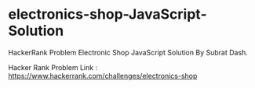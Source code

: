 # electronics-shop-JavaScript-Solution
HackerRank Problem Electronic Shop JavaScript Solution By Subrat Dash.

Hacker Rank Problem Link : https://www.hackerrank.com/challenges/electronics-shop

